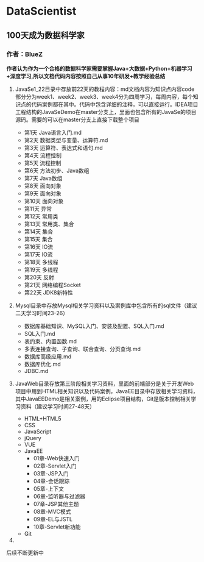 # DataScientist
## 100天成为数据科学家
### 作者：BlueZ

**作者认为作为一个合格的数据科学家需要掌握Java+大数据+Python+机器学习+深度学习,所以文档代码内容按照自己从事10年研发+教学经验总结**

1. JavaSe1_22目录中存放前22天的教程内容：md文档内容为知识点内容code部分分为week1、week2、week3、week4分为四周学习，每周内容，每个知识点的代码案例都在其中。代码中包含详细的注释，可以直接运行。IDEA项目工程结构的JavaSeDemo在master分支上，里面也包含所有的JavaSe的项目源码。需要的可以在master分支上直接下载整个项目<br>
   - 第1天  Java语言入门.md
   - 第2天 数据类型与变量、运算符.md
   - 第3天  运算符、表达式和语句.md
   - 第4天  流程控制
   - 第5天 流程控制
   - 第6天 方法初步、Java数组
   - 第7天 Java数组
   - 第8天 面向对象
   - 第9天 面向对象
   - 第10天 面向对象
   - 第11天 异常
   - 第12天 常用类
   - 第13天 常用类、集合
   - 第14天 集合
   - 第15天 集合
   - 第16天 IO流
   - 第17天 IO流
   - 第18天 多线程
   - 第19天 多线程
   - 第20天 反射
   - 第21天 网络编程Socket
   - 第22天 JDK8新特性

2. Mysql目录中存放Mysql相关学习资料以及案例库中包含所有的sql文件（建议二天学习时间23-26）
   - 数据库基础知识、MySQL入门、安装及配置、SQL入门.md
   - SQL入门.md
   - 表约束、内置函数.md
   - 多表连接查询、子查询、联合查询、分页查询.md
   - 数据库高级应用.md
   - 数据库优化.md
   - JDBC.md
  
3. JavaWeb目录存放第三阶段相关学习资料，里面的前端部分是关于开发Web项目中用到HTML相关知识以及代码案例，JavaEE目录中存放相关学习资料，其中JavaEEDemo是相关案例，用的Eclipse项目结构，Git是版本控制相关学习资料（建议学习时间27-48天）
   - HTML+HTML5
   - CSS
   - JavaScript
   - jQuery
   - VUE
   - JavaEE
      - 01章-Web快速入门
      - 02章-Servlet入门
      - 03章-JSP入门
      - 04章-会话跟踪
      - 05章-上下文
      - 06章-监听器与过滤器
      - 07章-JSP其他主题
      - 08章-MVC模式
      - 09章-EL与JSTL
      - 10章-Servlet新功能
   - Git
  
5. 
后续不断更新中
